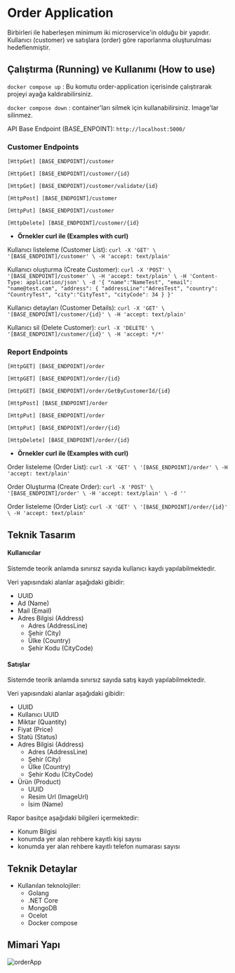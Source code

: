# Order Application
Birbirleri ile haberleşen minimum iki microservice'in olduğu bir yapıdır. Kullanıcı (customer) ve satışlara (order) göre raporlanma oluşturulması hedeflenmiştir. 

## Çalıştırma (Running) ve Kullanımı (How to use)
`docker compose up` : Bu komutu order-application içerisinde çalıştırarak projeyi ayağa kaldırabilirsiniz.

`docker compose down` : container'ları silmek için kullanabilirsiniz. Image'lar silinmez.

API Base Endpoint (BASE_ENPOINT): `http://localhost:5000/`

### Customer Endpoints

`[HttpGet] [BASE_ENDPOINT]/customer`

`[HttpGet] [BASE_ENDPOINT]/customer/{id}`

`[HttpGet] [BASE_ENDPOINT]/customer/validate/{id}`

`[HttpPost] [BASE_ENDPOINT]/customer`

`[HttpPut] [BASE_ENDPOINT]/customer`

`[HttpDelete] [BASE_ENDPOINT]/customer/{id}`


- **Örnekler curl ile (Examples with curl)**

Kullanıcı listeleme (Customer List): `curl -X 'GET' \ '[BASE_ENDPOINT]/customer' \ -H 'accept: text/plain'`

Kullanıcı oluşturma (Create Customer): `curl -X 'POST' \
  '[BASE_ENDPOINT]/customer' \
  -H 'accept: text/plain' \
  -H 'Content-Type: application/json' \
  -d '{
    "name":"NameTest",
    "email": "name@test.com",
    "address": {
        "addressLine":"AdresTest",
        "country": "CountryTest",
        "city":"CityTest",
        "cityCode": 34
    }
}'`

Kullanıcı detayları (Customer Details): `curl -X 'GET' \
  '[BASE_ENDPOINT]/customer/{id}' \
  -H 'accept: text/plain'
`

Kullanıcı sil (Delete Customer): `curl -X 'DELETE' \
  '[BASE_ENDPOINT]/customer/{id}' \
  -H 'accept: */*'
`

### Report Endpoints

`[HttpGET] [BASE_ENDPOINT]/order`

`[HttpGET] [BASE_ENDPOINT]/order/{id}`

`[HttpGET] [BASE_ENDPOINT]/order/GetByCustomerId/{id}`

`[HttpPost] [BASE_ENDPOINT]/order`

`[HttpPut] [BASE_ENDPOINT]/order`

`[HttpPut] [BASE_ENDPOINT]/order/{id}`

`[HttpDelete] [BASE_ENDPOINT]/order/{id}`


- **Örnekler curl ile (Examples with curl)**

Order listeleme (Order List): `curl -X 'GET' \ '[BASE_ENDPOINT]/order' \ -H 'accept: text/plain'`

Order Oluşturma (Create Order): `curl -X 'POST' \ '[BASE_ENDPOINT]/order' \ -H 'accept: text/plain' \ -d ''`

Order listeleme (Order List): `curl -X 'GET' \ '[BASE_ENDPOINT]/order/{id}' \ -H 'accept: text/plain'`

## Teknik Tasarım
#### Kullanıcılar
Sistemde teorik anlamda sınırsız sayıda kullanıcı kaydı yapılabilmektedir.

Veri yapısındaki alanlar aşağıdaki gibidir:
- UUID
- Ad (Name)
- Mail (Email)
- Adres Bilgisi (Address)
  - Adres (AddressLine)
  - Şehir (City)
  - Ülke (Country)
  - Şehir Kodu (CityCode)

#### Satışlar
Sistemde teorik anlamda sınırsız sayıda satış kaydı yapılabilmektedir.

Veri yapısındaki alanlar aşağıdaki gibidir:
- UUID
- Kullanıcı UUID
- Miktar (Quantity)
- Fiyat (Price)
- Statü (Status)
- Adres Bilgisi (Address)
  - Adres (AddressLine)
  - Şehir (City)
  - Ülke (Country)
  - Şehir Kodu (CityCode)
- Ürün (Product)
  - UUID
  - Resim Url (ImageUrl)
  - İsim (Name)

Rapor basitçe aşağıdaki bilgileri içermektedir:

- Konum Bilgisi
- konumda yer alan rehbere kayıtlı kişi sayısı
- konumda yer alan rehbere kayıtlı telefon numarası sayısı


## Teknik Detaylar
- Kullanılan teknolojiler:
   - Golang
   - .NET Core
   - MongoDB
   - Ocelot
   - Docker compose

## Mimari Yapı
![orderApp](https://user-images.githubusercontent.com/79265067/175916391-69353e6d-eefc-4b6e-b198-fb039be8faf8.png)
